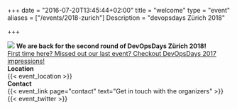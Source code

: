 +++
date = "2016-07-20T13:45:44+02:00"
title = "welcome"
type = "event"
aliases = ["/events/2018-zurich"]
Description = "devopsdays Zürich 2018"

+++
<!--
<h3>{{< event_start >}} - {{< event_end >}}</h3>
-->
<img src="/events/2018-zurich/logo.png" style="float:center"/>

<strong>
  We are back for the second round of DevOpsDays Zürich 2018!
</strong>
<!--
<div class = "row">
  <div class = "col-md-2">
    <strong>Dates</strong>
  </div>
  <div class = "col-md-8">
    {{< event_start >}} - {{< event_end >}}
  </div>
</div>
-->
<div class = "row">
  <div class = "col-md-12">
    <a href="https://www.devopsdays.org/events/2017-zurich/welcome/">First time here? Missed out our last event? Checkout DevOpsDays 2017 impressions!</a>
  </div>
</div>

<div class = "row">
  <div class = "col-md-2">
    <strong>Location</strong>
  </div>
  <div class = "col-md-8">
    {{< event_location >}}
  </div>
</div>

<!-- <div class = "row">
  <div class = "col-md-2">
    <strong>Register</strong>
  </div>
  <div class = "col-md-8">
    {{< event_link page="registration" text="Register to attend the conference!" >}}
  </div>
</div> -->
<!--
<div class = "row">
  <div class = "col-md-2">
    <strong>Propose</strong>
  </div>
  <div class = "col-md-8">
    Call for proposals is now closed.
  </div>
</div>
-->
<!-- <div class = "row">
  <div class = "col-md-2">
    <strong>Program</strong>
  </div>
  <div class = "col-md-8">
    View the {{< event_link page="program" text="program." >}}
  </div>
</div> -->

<!-- <div class = "row">
  <div class = "col-md-2">
    <strong>Speakers</strong>
  </div>
  <div class = "col-md-8">
    Check out the {{< event_link page="speakers" text="speakers!" >}}
  </div>
</div> -->
<!--
<div class = "row">
  <div class = "col-md-2">
    <strong>Sponsors</strong>
  </div>
  <div class = "col-md-8">
    {{< event_link page="sponsor" text="Sponsor the conference!" >}}
  </div>
</div>
-->
<div class = "row">
  <div class = "col-md-2">
    <strong>Contact</strong>
  </div>
  <div class = "col-md-8">
    {{< event_link page="contact" text="Get in touch with the organizers" >}}<br>
    {{< event_twitter >}}
  </div>
</div>

<!--
<div class = "row">
  <div class = "col-md-2">
    <strong>Event impressions</strong>
  </div>
  <div class = "col-md-8">
   <a href="https://vimeo.com/219050548">Checkout our video!</a><br> 
   <a href="https://www.flickr.com/photos/150616602@N02/albums/72157683712222866">Checkout our Photo Gallery</a>
  </div>
-->

